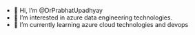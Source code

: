 - 👋 Hi, I’m @DrPrabhatUpadhyay
- 👀 I’m interested in azure data engineering technologies.
- 🌱 I’m currently learning azure cloud technologies and devops 


<!---
pku000/pku000 is a ✨ special ✨ repository because its `README.md` (this file) appears on your GitHub profile.
You can click the Preview link to take a look at your changes.
--->
